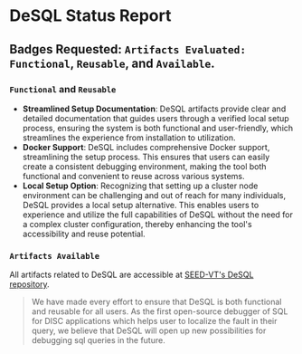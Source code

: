 # DeSQL Status Report

## Badges Requested: `Artifacts Evaluated: Functional`, `Reusable`, and `Available`.

### `Functional` and `Reusable`
- **Streamlined Setup Documentation**: DeSQL artifacts provide clear and detailed documentation that guides users through a verified local setup process, ensuring the system is both functional and user-friendly, which streamlines the experience from installation to utilization.
- **Docker Support**: DeSQL includes comprehensive Docker support, streamlining the setup process. This ensures that users can easily create a consistent debugging environment, making the tool both functional and convenient to reuse across various systems.
- **Local Setup Option**: Recognizing that setting up a cluster node environment can be challenging and out of reach for many individuals, DeSQL provides a local setup alternative. This enables users to experience and utilize the full capabilities of DeSQL without the need for a complex cluster configuration, thereby enhancing the tool's accessibility and reuse potential.

### `Artifacts Available`

All artifacts related to DeSQL are accessible at [SEED-VT's DeSQL repository](https://github.com/SEED-VT/DeSQL).

> We have made every effort to ensure that DeSQL is both functional and reusable for all users. As the first open-source debugger of SQL for DISC applications which helps user to localize the fault in their query, we believe that DeSQL will open up new possibilities for debugging sql queries  in the future.